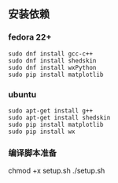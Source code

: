 ## 安装依赖 

### fedora 22+

```
sudo dnf install gcc-c++
sudo dnf install shedskin
sudo dnf install wxPython
sudo pip install matplotlib
```

### ubuntu
```
sudo apt-get install g++
sudo apt-get install shedskin
sudo pip install matplotlib
sudo pip install wx
```

### 编译脚本准备
chmod +x setup.sh
./setup.sh
